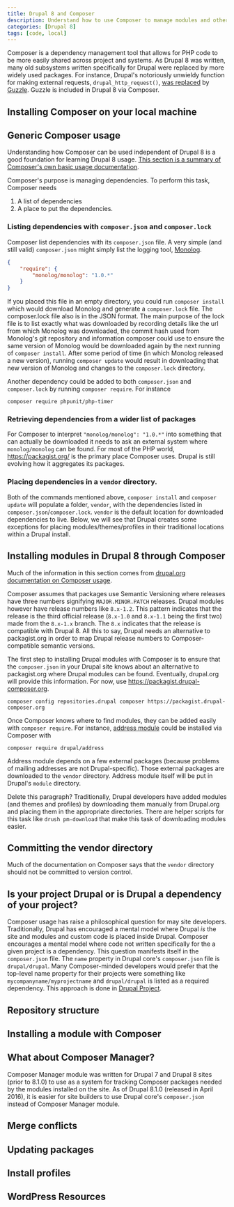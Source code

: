 ```yaml
---
title: Drupal 8 and Composer
description: Understand how to use Composer to manage modules and other dependencies for Drupal 8
categories: [Drupal 8]
tags: [code, local]
---
```


Composer is a dependency management tool that allows for PHP code to be more easily shared across project and systems. As Drupal 8 was written, many old subsystems written specifically for Drupal were replaced by more widely used packages. For instance, Drupal's notoriously unwieldy function for making external requests, `drupal_http_request()`, [was replaced](https://www.drupal.org/node/1862446) by [Guzzle](http://guzzlephp.org/). Guzzle is included in Drupal 8 via Composer.

## Installing Composer on your local machine


## Generic Composer usage

Understanding how Composer can be used independent of Drupal 8 is a good foundation for learning Drupal 8 usage. [This section is a summary of Composer's own basic usage documentation](https://getcomposer.org/doc/01-basic-usage.md).

Composer's purpose is managing dependencies. To perform this task, Composer needs

1. A list of dependencies
2. A place to put the dependencies.

### Listing dependencies with 	`composer.json` and `composer.lock`

Composer list dependencies with its `composer.json` file. A very simple (and still valid) `composer.json` might simply list the logging tool, [Monolog](https://github.com/Seldaek/monolog/blob/master/doc/01-usage.md).

```json
{
    "require": {
        "monolog/monolog": "1.0.*"
    }
}
```

If you placed this file in an empty directory, you could run `composer install` which would download Monolog and generate a `composer.lock` file. The composer.lock file also is in the JSON format. The main purpose of the lock file is to list exactly what was downloaded by recording details like the url from which Monolog was downloaded, the commit hash used from Monolog's git repository and information composer could use to ensure the same version of Monolog would be downloaded again by the next running of `composer install`. After some period of time (in which Monolog released a new version), running `composer update` would result in downloading that new version of Monolog and changes to the `composer.lock` directory.

Another dependency could be added to both `composer.json` and `composer.lock` by running `composer require`. For instance

```
composer require phpunit/php-timer
```

### Retrieving dependencies from a wider list of packages

For Composer to interpret `"monolog/monolog": "1.0.*"` into something that can actually be downloaded it needs to ask an external system where `monolog/monolog` can be found. For most of the PHP world, https://packagist.org/ is the primary place Composer uses. Drupal is still evolving how it aggregates its packages.

### Placing dependencies in a `vendor` directory.

Both of the commands mentioned above, `composer install` and `composer update` will populate a folder, `vendor`, with the dependencies listed in `composer.json`/`composer.lock`. `vendor` is the default location for downloaded dependencies to live. Below, we will see that Drupal creates some exceptions for placing modules/themes/profiles in their traditional locations within a Drupal install.

## Installing modules in Drupal 8 through Composer

Much of the information in this section comes from [drupal.org documentation on Composer usage](https://www.drupal.org/node/2404989).

Composer assumes that packages use Semantic Versioning where releases have three numbers signifying `MAJOR.MINOR.PATCH` releases. Drupal modules however have release numbers like `8.x-1.2`. This pattern indicates that the release is the third official release (`8.x-1.0` and `8.x-1.1` being the first two) made from the `8.x-1.x` branch. The `8.x` indicates that the release is compatible with Drupal 8. All this to say, Drupal needs an alternative to packagist.org in order to map Drupal release numbers to Composer-compatible semantic versions.

The first step to installing Drupal modules with Composer is to ensure that the `composer.json` in your Drupal site knows about an alternative to packagist.org where Drupal modules can be found. Eventually, drupal.org will provide this information. For now, use https://packagist.drupal-composer.org.

```
composer config repositories.drupal composer https://packagist.drupal-composer.org
```

Once Composer knows where to find modules, they can be added easily with `composer require`. For instance, [address module](https://www.drupal.org/project/address) could be installed via Composer with

```
composer require drupal/address

```

Address module depends on a few external packages (because problems of mailing addresses are not Drupal-specific). Those external packages are downloaded to the `vendor` directory. Address module itself will be put in Drupal's `module` directory.




Delete this paragraph?
Traditionally, Drupal developers have added modules (and themes and profiles) by downloading them manually from Drupal.org and placing them in the appropriate directories. There are helper scripts for this task like `drush pm-download` that make this task of downloading modules easier.




## Committing the vendor directory

Much of the documentation on Composer says that the `vendor` directory should not be committed to version control.


## Is your project Drupal or is Drupal a dependency of your project?

Composer usage has raise a philosophical question for may site developers. Traditionally, Drupal has encouraged a mental model where Drupal *is* the site and modules and custom code is placed inside Drupal. Composer encourages a mental model where code not written specifically for the a given project is a dependency. This question manifests itself in the `composer.json` file. The `name` property in Drupal core's `composer.json` file is `drupal/drupal`. Many Composer-minded developers would prefer that the top-level name property for their projects were something like `mycompanyname/myprojectname` and `drupal/drupal` is listed as a required dependency. This approach is done in [Drupal Project](https://github.com/drupal-composer/drupal-project).



## Repository structure


## Installing a module with Composer

## What about Composer Manager?

Composer Manager module was written for Drupal 7 and Drupal 8 sites (prior to 8.1.0) to use as a system for tracking Composer packages needed by the modules installed on the site. As of Drupal 8.1.0 (released in April 2016), it is easier for site builders to use Drupal core's `composer.json` instead of Composer Manager module.




## Merge conflicts

## Updating packages



## Install profiles


## WordPress Resources


